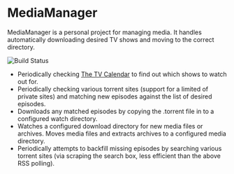 # MediaManager

MediaManager is a personal project for managing media. It handles automatically downloading desired TV shows and moving to the correct directory.

![Build Status](https://api.travis-ci.org/reines/mediamanager.png)

- Periodically checking [The TV Calendar](http://www.pogdesign.co.uk/cat/) to find out which shows to watch out for.
- Periodically checking various torrent sites (support for a limited of private sites) and matching new episodes against the list of desired episodes.
- Downloads any matched episodes by copying the .torrent file in to a configured watch directory.
- Watches a configured download directory for new media files or archives. Moves media files and extracts archives to a configured media directory.
- Periodically attempts to backfill missing episodes by searching various torrent sites (via scraping the search box, less efficient than the above RSS polling).
